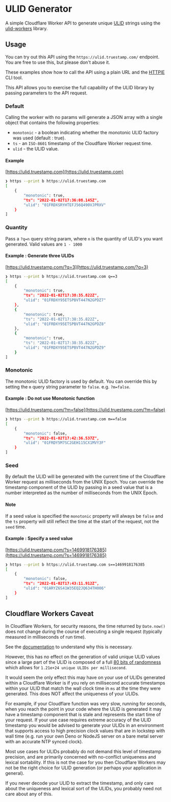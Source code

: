 # ULID Generator

A simple Cloudflare Worker API to generate unique [ULID](https://github.com/ulid/spec) strings using the [ulid-workers](https://github.com/ryan-mars/ulid-workers) library.

## Usage

You can try out this API using the `https://ulid.truestamp.com/` endpoint. You are free to use this, but please don't abuse it.

These examples show how to call the API using a plain URL and the [HTTPIE](https://httpie.io/cli) CLI tool.

This API allows you to exercise the full capability of the ULID library by passing parameters to the API request.

### Default

Calling the worker with no params will generate a JSON array with a single object that contains the following properties:

- `monotonic` - a boolean indicating whether the monotonic ULID factory was used (default : true).
- `ts` - an `ISO-8601` timestamp of the Cloudflare Worker request time.
- `ulid` - the ULID value.

#### Example

[https://ulid.truestamp.com](https://ulid.truestamp.com)

```sh
❯ https --print b https://ulid.truestamp.com
[
    {
        "monotonic": true,
        "ts": "2022-01-02T17:36:08.145Z",
        "ulid": "01FRDXSRYHTEFJ56Q490VJPRXV"
    }
]
```

### Quantity

Pass a `?q=n` query string param, where `n` is the quantity of ULID's you want generated. Valid values are `1 - 1000`

#### Example : Generate three ULIDs

[https://ulid.truestamp.com/?q=3](https://ulid.truestamp.com/?q=3)

```sh
❯ https --print b https://ulid.truestamp.com q==3
[
    {
        "monotonic": true,
        "ts": "2022-01-02T17:38:35.822Z",
        "ulid": "01FRDXY95ETSPBVT447N2GPDZ7"
    },
    {
        "monotonic": true,
        "ts": "2022-01-02T17:38:35.822Z",
        "ulid": "01FRDXY95ETSPBVT447N2GPDZ8"
    },
    {
        "monotonic": true,
        "ts": "2022-01-02T17:38:35.822Z",
        "ulid": "01FRDXY95ETSPBVT447N2GPDZ9"
    }
]
```

### Monotonic

The monotonic ULID factory is used by default. You can override this by setting the `m` query string parameter to `false`. e.g. `?m=false`.

#### Example : Do not use Monotonic function

[https://ulid.truestamp.com/?m=false](https://ulid.truestamp.com/?m=false)

```sh
❯ https --print b https://ulid.truestamp.com m==false
[
    {
        "monotonic": false,
        "ts": "2022-01-02T17:42:36.537Z",
        "ulid": "01FRDY5M7SC2GEH115CX1MVY3F"
    }
]
```

### Seed

By default the ULID will be generated with the current time of the Cloudflare Worker request as milliseconds from the UNIX Epoch. You can override the timestamp component of the ULID by passing in a seed value that is a number interpreted as the number of milliseconds from the UNIX Epoch.

#### Note

If a seed value is specified the `monotonic` property will always be `false` and the `ts` property will still reflect the time at the start of the request, not the `seed` time.

#### Example : Specify a seed value

[https://ulid.truestamp.com/?s=1469918176385](https://ulid.truestamp.com/?s=1469918176385)

```sh
❯ https --print b https://ulid.truestamp.com s==1469918176385
[
    {
        "monotonic": false,
        "ts": "2022-01-02T17:43:11.912Z",
        "ulid": "01ARYZ6S41W35EQ2JQ634TH006"
    }
]
```

## Cloudflare Workers Caveat

In Cloudflare Workers, for security reasons, the time returned by `Date.now()` does not change during the course of executing a single request (typically measured in milliseconds of run time).

See the [documentation](https://developers.cloudflare.com/workers/learning/security-model#step-1-disallow-timers-and-multi-threading) to understand why this is necessary.

However, this has no effect on the generation of valid unique ULID values since a large part of the ULID is composed of a full [80 bits of randomness](https://github.com/ulid/spec#specification) which allows for `1.21e+24 unique ULIDs per millisecond`.

It would seem the only effect this may have on your use of ULIDs generated within a Cloudflare Worker is if you rely on millisecond accurate timestamps within your ULID that match the wall clock time in `ms` at the time they were generated. This does NOT affect the uniqueness of your ULIDs.

For example, if your Cloudflare function was very slow, running for seconds, when you reach the point in your code where the ULID is generated it may have a timestamp component that is stale and represents the start time of your request. If your use case requires extreme accuracy of the ULID timestamp you would be advised to generate your ULIDs in an environment that supports access to high precision clock values that are in lockstep with wall time (e.g. run your own Deno or NodeJS server on a bare metal server with an accurate NTP synced clock).

Most use cases for ULIDs probably do not demand this level of timestamp precision, and are primarily concerned with no-conflict uniqueness and lexical sortability. If this is not the case for you then Cloudflare Workers may not be the right choice for ULID generation (or perhaps your application in general).

If you never decode your ULID to extract the timestamp, and only care about the uniqueness and lexical sort of the ULIDs, you probably need not care about any of this.
